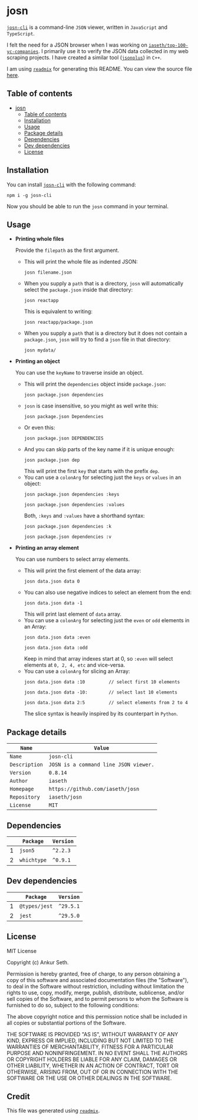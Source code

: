 
# josn
[`josn-cli`](https://www.npmjs.com/package/josn-cli) is a command-line `JSON` viewer, written in `JavaScript` and `TypeScript`.

I felt the need for a JSON browser when I was working on [`iaseth/top-100-yc-companies`](https://github.com/iaseth/top-100-yc-companies).
I primarily use it to verify the JSON data collected in my web scraping projects.
I have created a similar tool ([`jsonplus`](https://github.com/iaseth/jsonplus)) in `C++`.

I am using [`readmix`](https://github.com/iaseth/readmix) for generating this README.
You can view the source file [here](https://github.com/iaseth/josn/blob/master/README.md.rx).


## Table of contents
* [josn](#josn)
    * [Table of contents](#table-of-contents)
    * [Installation](#installation)
    * [Usage](#usage)
    * [Package details](#package-details)
    * [Dependencies](#dependencies)
    * [Dev dependencies](#dev-dependencies)
    * [License](#license)


## Installation
You can install [`josn-cli`](https://www.npmjs.com/package/josn-cli) with the following command:
```
npm i -g josn-cli
```
Now you should be able to run the `josn` command in your terminal.


## Usage
* **Printing whole files**

    Provide the `filepath` as the first argument.
    * This will print the whole file as indented JSON:
        ```
        josn filename.json
        ```
    * When you supply a `path` that is a directory, `josn` will automatically select the `package.json` inside that directory:
        ```
        josn reactapp
        ```
        This is equivalent to writing:
        ```
        josn reactapp/package.json
        ```
    * When you supply a `path` that is a directory but it does not contain a `package.json`, `josn` will try to find a `json` file in that directory:
        ```
        josn mydata/
        ```

* **Printing an object**

    You can use the `keyName` to traverse inside an object.
    * This will print the `dependencies` object inside `package.json`:
        ```
        josn package.json dependencies
        ```
    * `josn` is case insensitive, so you might as well write this:
        ```
        josn package.json Dependencies
        ```
    * Or even this:
        ```
        josn package.json DEPENDENCIES
        ```
    * And you can skip parts of the key name if it is unique enough:
        ```
        josn package.json dep
        ```
        This will print the first `key` that starts with the prefix `dep`.
    * You can use a `colonArg` for selecting just the `keys` or `values` in an object:
        ```
        josn package.json dependencies :keys
        ```
        ```
        josn package.json dependencies :values
        ```
        Both, `:keys` and `:values` have a shorthand syntax:
        ```
        josn package.json dependencies :k
        ```
        ```
        josn package.json dependencies :v
        ```

* **Printing an array element**

    You can use numbers to select array elements.
    * This will print the first element of the data array:
        ```
        josn data.json data 0
        ```
    * You can also use negative indices to select an element from the end:
        ```
        josn data.json data -1
        ```
        This will print last element of `data` array.
    * You can use a `colonArg` for selecting just the `even` or `odd` elements in an Array:
        ```
        josn data.json data :even
        ```
        ```
        josn data.json data :odd
        ```
        Keep in mind that array indexes start at 0, so `:even` will select elements at `0, 2, 4, etc` and vice-versa.
    * You can use a `colonArg` for slicing an Array:
        ```
        josn data.json data :10         // select first 10 elements
        ```
        ```
        josn data.json data -10:        // select last 10 elements
        ```
        ```
        josn data.json data 2:5         // select elements from 2 to 4
        ```
        The slice syntax is heavily inspired by its counterpart in `Python`.


## Package details
| `Name`        | `Value`                               |
| ------------- | ------------------------------------- |
| `Name`        | `josn-cli`                            |
| `Description` | `JOSN is a command line JSON viewer.` |
| `Version`     | `0.8.14`                              |
| `Author`      | `iaseth`                              |
| `Homepage`    | `https://github.com/iaseth/josn`      |
| `Repository`  | `iaseth/josn`                         |
| `License`     | `MIT`                                 |



## Dependencies
|     | `Package`   | `Version`   |
| --- | ----------- | ----------- |
| 1   | `json5`     | `^2.2.3`    |
| 2   | `whichtype` | `^0.9.1`    |



## Dev dependencies
|     | `Package`     | `Version`   |
| --- | ------------- | ----------- |
| 1   | `@types/jest` | `^29.5.1`   |
| 2   | `jest`        | `^29.5.0`   |



## License
MIT License

Copyright (c) Ankur Seth.

Permission is hereby granted, free of charge, to any person obtaining a copy
of this software and associated documentation files (the "Software"), to deal
in the Software without restriction, including without limitation the rights
to use, copy, modify, merge, publish, distribute, sublicense, and/or sell
copies of the Software, and to permit persons to whom the Software is
furnished to do so, subject to the following conditions:

The above copyright notice and this permission notice shall be included in all
copies or substantial portions of the Software.

THE SOFTWARE IS PROVIDED "AS IS", WITHOUT WARRANTY OF ANY KIND, EXPRESS OR
IMPLIED, INCLUDING BUT NOT LIMITED TO THE WARRANTIES OF MERCHANTABILITY,
FITNESS FOR A PARTICULAR PURPOSE AND NONINFRINGEMENT. IN NO EVENT SHALL THE
AUTHORS OR COPYRIGHT HOLDERS BE LIABLE FOR ANY CLAIM, DAMAGES OR OTHER
LIABILITY, WHETHER IN AN ACTION OF CONTRACT, TORT OR OTHERWISE, ARISING FROM,
OUT OF OR IN CONNECTION WITH THE SOFTWARE OR THE USE OR OTHER DEALINGS IN THE
SOFTWARE.


## Credit

This file was generated using [`readmix`](https://github.com/iaseth/readmix).


